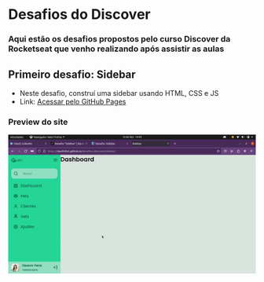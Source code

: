 # Desafios do Discover

### Aqui estão os desafios propostos pelo curso Discover da Rocketseat que venho realizando após assistir as aulas

## Primeiro desafio: Sidebar
- Neste desafio, construí uma sidebar usando HTML, CSS e JS
- Link: [Acessar pelo GitHub Pages](https://davifelix5.github.io/desafios-discover/sidebar/)
### Preview do site
![Gif do projeto](https://github.com/davifelix5/desafios-discover/blob/main/sidebar/assets/preview.gif?raw=true)
